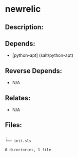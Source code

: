 # newrelic

## Description:



## Depends:

  -  [python-apt] (salt/python-apt)

## Reverse Depends:

  -  N/A

## Relates:

  -  N/A

## Files:

```bash
.
└── init.sls

0 directories, 1 file
```
